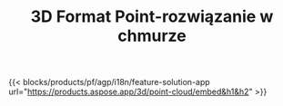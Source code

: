 ﻿---
title: 3D Format Point-rozwiązanie w chmurze 
weight: 7730
url: /pl/point-cloud
limit: 
description: Generowanie i podgląd chmury punktów z 3D plików
---
{{< blocks/products/pf/agp/i18n/feature-solution-app url="https://products.aspose.app/3d/point-cloud/embed&h1&h2" >}} 
